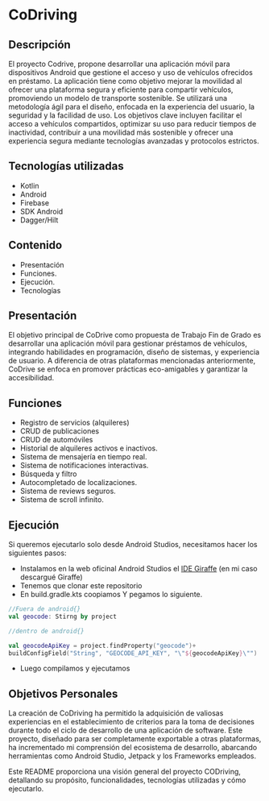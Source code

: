 # CoDriving

## Descripción
El proyecto Codrive, propone desarrollar una aplicación móvil para dispositivos Android que gestione el acceso y uso de vehículos ofrecidos en préstamo. La aplicación tiene como objetivo mejorar la movilidad al ofrecer una plataforma segura y eficiente para compartir vehículos, promoviendo un modelo de transporte sostenible. Se utilizará una metodología ágil para el diseño, enfocada en la experiencia del usuario, la seguridad y la facilidad de uso. Los objetivos clave incluyen facilitar el acceso a vehículos compartidos, optimizar su uso para reducir tiempos de inactividad, contribuir a una movilidad más sostenible y ofrecer una experiencia segura mediante tecnologías avanzadas y protocolos estrictos.

## Tecnologías utilizadas

* Kotlin
* Android
* Firebase
* SDK Android
* Dagger/Hilt

## Contenido

* Presentación
* Funciones.
* Ejecución.
* Tecnologías

## Presentación

El objetivo principal de CoDrive como propuesta de Trabajo Fin de Grado es desarrollar una aplicación móvil para gestionar préstamos de vehículos, integrando habilidades en programación, diseño de sistemas, y experiencia de usuario. A diferencia de otras plataformas mencionadas anteriormente, CoDrive se enfoca en promover prácticas eco-amigables y garantizar la accesibilidad.

## Funciones

* Registro de servicios (alquileres)
* CRUD de publicaciones
* CRUD de automóviles
* Historial de alquileres activos e inactivos.
* Sistema de mensajería en tiempo real.
* Sistema de notificaciones interactivas.
* Búsqueda y filtro
* Autocompletado de localizaciones.
* Sistema de reviews seguros.
* Sistema de scroll infinito.

## Ejecución

Si queremos ejecutarlo solo desde Android Studios, necesitamos hacer los siguientes pasos:

* Instalamos en la web oficinal Android Studios el [IDE Giraffe](https://developer.android.com/studio/releases/past-releases/as-giraffe-release-notes?hl=es-419) (en mi caso descargué Giraffe)
* Tenemos que clonar este repositorio
* En build.gradle.kts coopiamos Y pegamos lo siguiente.
```kotlin
//Fuera de android{}
val geocode: Stirng by project

//dentro de android{}

val geocodeApiKey = project.findProperty("geocode")+
buildConfigField("String", "GEOCODE_API_KEY", "\"${geocodeApiKey}\"")

```
* Luego compilamos y ejecutamos
## Objetivos Personales
La creación de CoDriving ha permitido la adquisición de valiosas experiencias en el establecimiento de criterios para la toma de decisiones durante todo el ciclo de desarrollo de una aplicación de software. Este proyecto, diseñado para ser completamente exportable a otras plataformas, ha incrementado mi comprensión del ecosistema de desarrollo, abarcando herramientas como Android Studio, Jetpack y los Frameworks empleados.

Este README proporciona una visión general del proyecto CODriving, detallando su propósito, funcionalidades, tecnologías utilizadas y cómo ejecutarlo. 
